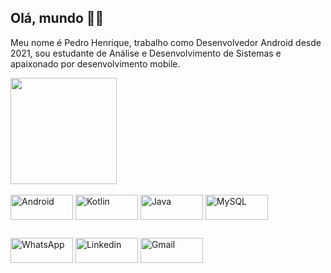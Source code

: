 ## Olá, mundo 👋🏻
Meu nome é Pedro Henrique, trabalho como Desenvolvedor Android desde 2021, sou estudante de Análise e Desenvolvimento de Sistemas e apaixonado por desenvolvimento mobile.

<div>
  <a href="https://github.com/Pedroid1" />
  <img height="170px" src="https://github-readme-stats.vercel.app/api/top-langs/?username=Pedroid1&theme=radical" />
</div>

<br>

<div style="display: inline-block;>
  <img align="center" />
  <img align="center" alt="Android" height="40" width="100" src="https://img.shields.io/badge/Android-3DDC84?style=for-the-badge&logo=android&logoColor=white" />
  <img align="center" alt="Kotlin" height="40" width="100" src="https://img.shields.io/badge/Kotlin-0095D5?&style=for-the-badge&logo=kotlin&logoColor=white" />
  <img align="center" alt="Java" height="40" width="100" src="https://img.shields.io/badge/Java-ED8B00?style=for-the-badge&logo=java&logoColor=white" />
  <img align="center" alt="MySQL" height="40" width="100" src="https://img.shields.io/badge/MySQL-00000F?style=for-the-badge&logo=mysql&logoColor=white" />
</div> 

## 

<div>
    <a href="https://wa.me/+5574999637391"> <img alt="WhatsApp" height="40" width="100" src="https://img.shields.io/badge/WhatsApp-25D366?style=for-the-badge&logo=whatsapp&logoColor=white"/></a>
    <a href="https://www.linkedin.com/in/pedro-henrique-de-souza-araujo/"><img alt="Linkedin" height="40" width="100" src="https://img.shields.io/badge/LinkedIn-0077B5?style=for-the-badge&logo=linkedin&logoColor=white"/></a>
    <a href="mailto:pedro.steam2016@hotmail.com"><img alt="Gmail" height="40" width="100" src="https://img.shields.io/badge/Gmail-D14836?style=for-the-badge&logo=gmail&logoColor=white"/></a>
</div>





  
  

  


